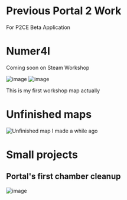 # Previous Portal 2 Work
For P2CE Beta Application

# Numer4l
Coming soon on Steam Workshop

![image](https://github.com/user-attachments/assets/ec88f3a6-fb57-4b89-ae38-060430eb39c9)
![image](https://github.com/user-attachments/assets/232bbde9-c533-42de-846e-f530f57f636e)


This is my first workshop map actually

# Unfinished maps
![Unfinished map I made a while ago](https://github.com/user-attachments/assets/96cb3c89-f153-48b8-b197-53d61121462d)

# Small projects
## Portal's first chamber cleanup
![image](https://github.com/user-attachments/assets/8285dbc6-c3ba-4e80-b1dc-3ead3e40320e)
